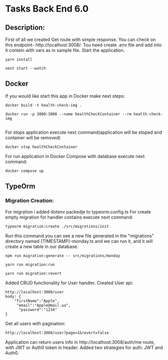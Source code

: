# Tasks Back End 6.0
## Description:
First of all we created Get route with simple response.
You can check on this endpoint- http://localhost:3008/.
Tou need create .env file and add into it contein with vars as in sample file.
Start the application.
```
yarn install

nest start --watch
```
## Docker
If you would like start this app in Docker make next steps:
```
docker build -t health-check-img . 

docker run -p 3000:3008 --name healthCheckContainer --rm health-check-img
 
```
For stops application execute next command(application will be stoped and container will be removed) 
```
docker stop healthCheckContainer
```

For run application in Docker Compose with database execute next command:
```
docker compose up
```
## TypeOrm
### Migration Creation:
For migration i added dotenv packedje to  typeorm.config.ts
For create empty migration for handler contains execute next command:
```
typeorm migration:create ./src/migrations/init
```
Run this command you can see a new file generated in the "migrations" directory named {TIMESTAMP}-monday.ts and
we can run it, and it will create a new table in our database.
```
npm run migration:generate -- src/migrations/monday

yarn run migration:run

yarn run migration:revert

```
Added CRUD functionality for User handler. Created User api:
```
http://localhost:3008/user
body: {
    "firstName":"Apple",
     "email":"Apple@mail.ua",
      "password":"1234"
}
```
Get all users with pagination:
```
http://localhost:3008/user?page=1&revert=false
```
Application can return users info in http://localhost:3008/auth/me route, with JWT or Auth0 token in header.
Added two strategies for auth: JWT and Auth0.
```